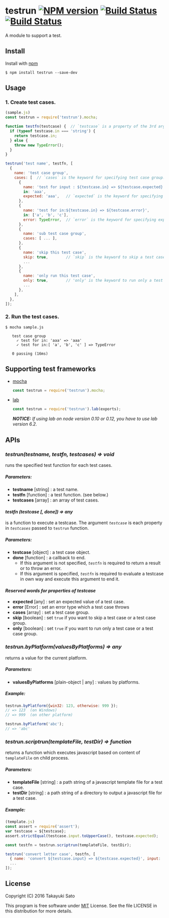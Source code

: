 # testrun  [![NPM version][npm-image]][npm-url] [![Build Status][travis-image]][travis-url] [![Build Status][appveyor-image]][appveyor-url]

A module to support a test.

## Install

Install with [npm](https://www.npmjs.com/)

```
$ npm install testrun --save-dev
```

## Usage

### 1. Create test cases.

```js
(sample.js)
const testrun = require('testrun').mocha;

function testfn(testcase) {  // `testcase` is a property of the 3rd argument of `testrun`
  if (typeof testcase.in === 'string') {
    return testcase.in;
  } else {
    throw new TypeError();
  }
}

testrun('test name', testfn, [
  {
    name: 'test case group',
    cases: [  // `cases` is the keyword for specifying test case group.
      {
        name: 'test for input : ${testcase.in} => ${testcase.expected}',
        in: 'aaa',
        expected: 'aaa',   // `expected` is the keyword for specifying expected value.
      },
      {
        name: 'test for in:${testcase.in} => ${testcase.error}',
        in: ['a', 'b', 'c'],
        error: TypeError,  // `error` is the keyword for specifying expected error.
      },
      {
        name: 'sub test case group',
        cases: [ ... ],
      },
      {
        name: 'skip this test case',
        skip: true,        // `skip` is the keyword to skip a test case or a test case group.
        ...
      },
      {
        name: 'only run this test case',
        only: true,        // 'only' is the keyword to run only a test case or a test case group.
        ...
      },
    ],
  },
]);
```

### 2. Run the test cases.

```
$ mocha sample.js

   test case group
     ✓ test for in: 'aaa' => 'aaa'
     ✓ test for in:[ 'a', 'b', 'c' ] => TypeError

   0 passing (16ms)

```

## Supporting test frameworks

- [mocha](http://mochajs.org/)

   ```js
   const testrun = require('testrun').mocha;
   ```

- [lab](https://github.com/hapijs/lab)

   ```js
   const testrun = require('testrun').lab(exports);
   ```

   ***NOTICE:*** *If using lab on node version 0.10 or 0.12, you have to use lab version 6.2.*


## APIs

### _testrun(testname, testfn, testcases) => void_

runs the specified test function for each test cases.

##### Parameters:

* **testname** [string] : a test name.
* **testfn** [function] : a test function. (see below.)
* **testcases** [array] : an array of test cases.

#### _*testfn* (testcase [, done]) => any_

is a function to execute a testcase. The argument *`testcase`* is each property in *`testcases`* passed to `testrun` function.

##### Parameters:

* **testcase** [object] : a test case object.
* **done** [function] : a callback to end.
    - If this argument is not specified, *`testfn`* is required to return a result or to throw an error.
    - If this argument is specified, *`testfn`* is required to evaluate a testcase in own way and execute this argument to end it.

#### _*Reserved words for properties of testcase*_

* **expected** [any] : set an expected value of a test case.
* **error** [Error] : set an error type which a test case throws
* **cases** [array] : set a test case group.
* **skip** [boolean] : set `true` if you want to skip a test case or a test case group.
* **only** [boolean] : set `true` if you want to run only a test case or a test case group.

### _testrun.byPlatform(valuesByPlatforms) => any_

returns a value for the current platform.

##### Parameters:

* **valuesByPlatforms** [plain-object | any] : values by platforms.

##### Example:

```js
testrun.byPlatform({win32: 123, otherwise: 999 });
// => 123  (on Windows)
// => 999  (on other platform)

testrun.byPlatform('abc');
// => 'abc'
```


### _testrun.scriptrun(templateFile, testDir) => function_

returns a function which executes javascript based on content of `templateFile` on child process.

##### Parameters:

* **templateFile** [string] : a path string of a javascript template file for a test case.
* **testDir** [string] : a path string of a directory to output a javascript file for a test case.

##### Example:

```js
(template.js)
const assert = require('assert');
var testcase = ${testcase};
assert.strictEqual(testcase.input.toUpperCase(), testcase.expected);
```

```js
const testfn = testrun.scriptrun(templateFile, testDir);

testrun('convert letter case', testfn, [
  { name: 'convert ${testcase.input} => ${testcase.expected}', input: 'abc', expected: 'ABC' },
  ...
]);
```


## License

Copyright (C) 2016 Takayuki Sato

This program is free software under [MIT](https://opensource.org/licenses/MIT) License.
See the file LICENSE in this distribution for more details.


[npm-image]: http://img.shields.io/badge/npm-v0.5.0-blue.svg
[npm-url]: https://www.npmjs.org/package/testrun
[travis-image]: https://travis-ci.org/sttk/testrun.svg?branch=master
[travis-url]: https://travis-ci.org/sttk/testrun
[appveyor-image]: https://ci.appveyor.com/api/projects/status/github/sttk/testrun?branch=master&svg=true
[appveyor-url]: https://ci.appveyor.com/project/sttk/testrun
